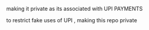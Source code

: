 


making it private as its associated with UPI PAYMENTS

to restrict fake uses of UPI , making this repo private


